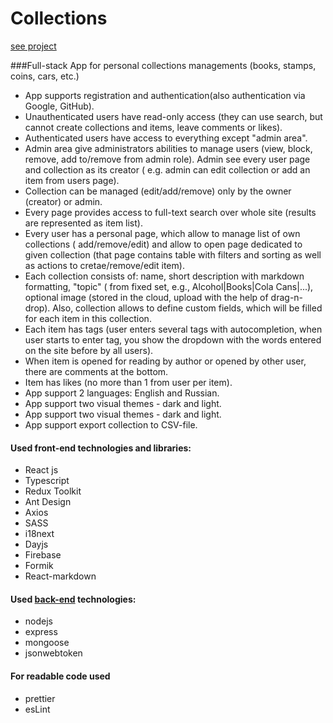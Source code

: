 # Collections

[see project](https://course-project-front-rouge.vercel.app/)

###Full-stack App for personal collections managements (books, stamps, coins, cars, etc.)

- App supports registration and authentication(also authentication via Google, GitHub).
- Unauthenticated users have read-only access (they can use search, but cannot create
  collections and items, leave comments or likes).
- Authenticated users have access to everything except "admin area".
- Admin area give administrators abilities to manage users (view, block, remove, add
  to/remove from admin role). Admin see every user page and collection as its creator (
  e.g. admin can edit collection or add an item from users page).
- Collection can be managed (edit/add/remove) only by the owner (creator) or admin.
- Every page provides access to full-text search over whole site (results are represented
  as item list).
- Every user has a personal page, which allow to manage list of own collections (
  add/remove/edit) and allow to open page dedicated to given collection (that page
  contains table with filters and sorting as well as actions to cretae/remove/edit item).
- Each collection consists of: name, short description with markdown formatting, "topic" (
  from fixed set, e.g., Alcohol|Books|Cola Cans|...), optional image (stored in the cloud,
  upload with the help of drag-n-drop). Also, collection allows to define custom fields,
  which will be filled for each item in this collection.
- Each item has tags (user enters several tags with autocompletion, when user starts to
  enter tag, you show the dropdown with the words entered on the site before by all users).
- When item is opened for reading by author or opened by other user, there are comments at the bottom.
- Item has likes (no more than 1 from user per item).
- App support 2 languages: English and Russian.
- App support two visual themes - dark and light.
- App support two visual themes - dark and light.
- App support export collection to CSV-file.


#### Used front-end technologies and libraries:

- React js
- Typescript
- Redux Toolkit
- Ant Design
- Axios
- SASS
- i18next
- Dayjs
- Firebase
- Formik
- React-markdown


#### Used [back-end](https://github.com/Yuhee2020/course-project-back) technologies:

- nodejs
- express
- mongoose
- jsonwebtoken

#### For readable code used

- prettier
- esLint

